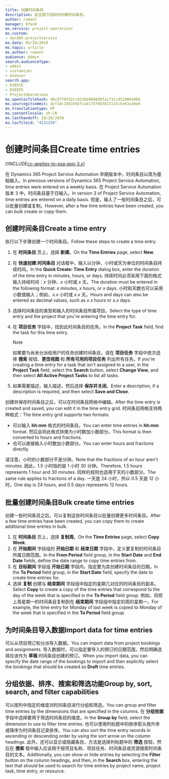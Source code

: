 ```yaml
---
title: 创建时间条目
description: 此主题介绍如何创建时间条目。
author: rumant
manager: kfend
ms.service: project-operations
ms.custom:
- dyn365-projectservice
ms.date: 05/20/2019
ms.topic: article
ms.author: rumant
audience: Admin
search.audienceType:
- admin
- customizer
- enduser
search.app:
- D365CE
- D365PS
- ProjectOperations
ms.openlocfilehash: d8c87f0fd2cc021bb9088d0fac73ccd52980a905
ms.sourcegitcommit: 4cf1dc1561b92fca4175f0b3813133c5e63ce8e6
ms.translationtype: HT
ms.contentlocale: zh-CN
ms.lasthandoff: 10/28/2020
ms.locfileid: "4131250"
---
```

# <a name="create-time-entries"></a><span data-ttu-id="45d08-103">创建时间条目</span><span class="sxs-lookup"><span data-stu-id="45d08-103">Create time entries</span></span>

[!INCLUDE[cc-applies-to-psa-app-3.x](../includes/cc-applies-to-psa-app-3x.md)]

<span data-ttu-id="45d08-104">在 Dynamics 365 Project Service Automation 早期版本中，时间条目以周为基础输入。</span><span class="sxs-lookup"><span data-stu-id="45d08-104">In previous versions of Dynamics 365 Project Service Automation, time entries were entered on a weekly basis.</span></span> <span data-ttu-id="45d08-105">在 Project Service Automation 版本 3 中，时间条目基于日输入。</span><span class="sxs-lookup"><span data-stu-id="45d08-105">In version 3 of Project Service Automation, time entries are entered on a daily basis.</span></span> <span data-ttu-id="45d08-106">但是，输入了一些时间条目之后，可以批量创建或复制。</span><span class="sxs-lookup"><span data-stu-id="45d08-106">However, after a few time entries have been created, you can bulk create or copy them.</span></span>

## <a name="create-a-time-entry"></a><span data-ttu-id="45d08-107">创建时间条目</span><span class="sxs-lookup"><span data-stu-id="45d08-107">Create a time entry</span></span>

<span data-ttu-id="45d08-108">执行以下步骤创建一个时间条目。</span><span class="sxs-lookup"><span data-stu-id="45d08-108">Follow these steps to create a time entry.</span></span>

1. <span data-ttu-id="45d08-109">在 **时间条目** 页上，选择 **新建**。</span><span class="sxs-lookup"><span data-stu-id="45d08-109">On the **Time Entries** page, select **New**.</span></span>
2. <span data-ttu-id="45d08-110">在 **快速创建:时间条目** 对话框中，输入以分钟、小时或天为单位的时间条目持续时间。</span><span class="sxs-lookup"><span data-stu-id="45d08-110">In the **Quick Create: Time Entry** dialog box, enter the duration of the time entry in minutes, hours, or days.</span></span> <span data-ttu-id="45d08-111">持续时间必须采用下面的格式输入持续时间：*x* 分钟、*x* 小时或 *x* 天。</span><span class="sxs-lookup"><span data-stu-id="45d08-111">The duration must be entered in the following format: *x* minutes, *x* hours, or *x* days.</span></span> <span data-ttu-id="45d08-112">小时和天数也可以采用小数值输入；例如，*x.x* 小时或 *x.x* 天。</span><span class="sxs-lookup"><span data-stu-id="45d08-112">Hours and days can also be entered as decimal values, such as *x.x* hours or *x.x* days.</span></span>
3. <span data-ttu-id="45d08-113">选择时间条目的类型和输入的时间条目所属项目。</span><span class="sxs-lookup"><span data-stu-id="45d08-113">Select the type of time entry and the project that you're entering the time entry for.</span></span>
4. <span data-ttu-id="45d08-114">在 **项目任务** 字段中，找到此时间条目的任务。</span><span class="sxs-lookup"><span data-stu-id="45d08-114">In the **Project Task** field, find the task for this time entry.</span></span>

    > [!NOTE]
    > <span data-ttu-id="45d08-115">如果要为尚未分派给用户的任务创建时间条目，请在 **项目任务** 字段中依次选择 **搜索** 按钮、**更改视图** 和 **所有可用的项目任务** 列出所有任务。</span><span class="sxs-lookup"><span data-stu-id="45d08-115">If you're creating a time entry for a task that isn't assigned to a user, in the **Project Task** field, select the **Search** button, select **Change View**, and then select **All Active Project Tasks** to list all tasks.</span></span>

5. <span data-ttu-id="45d08-116">如果需要描述，输入描述，然后选择 **保存并关闭**。</span><span class="sxs-lookup"><span data-stu-id="45d08-116">Enter a description, if a description is required, and then select **Save and Close**.</span></span>

<span data-ttu-id="45d08-117">创建并保存时间条目之后，可以在时间条目网格中编辑。</span><span class="sxs-lookup"><span data-stu-id="45d08-117">After the time entry is created and saved, you can edit it in the time entry grid.</span></span> <span data-ttu-id="45d08-118">时间条目网格支持两种格式：</span><span class="sxs-lookup"><span data-stu-id="45d08-118">The time entry grid supports two formats:</span></span>

- <span data-ttu-id="45d08-119">可以输入 **hh:mm** 格式的时间条目。</span><span class="sxs-lookup"><span data-stu-id="45d08-119">You can enter time entries in **hh:mm** format.</span></span> <span data-ttu-id="45d08-120">然后会将此格式转换为小时数加小数部分。</span><span class="sxs-lookup"><span data-stu-id="45d08-120">This format is then converted to hours and fractions.</span></span>
- <span data-ttu-id="45d08-121">也可以直接输入小时数加小数部分。</span><span class="sxs-lookup"><span data-stu-id="45d08-121">You can enter hours and fractions directly.</span></span>

<span data-ttu-id="45d08-122">请注意，小时的小数部分不是分钟。</span><span class="sxs-lookup"><span data-stu-id="45d08-122">Note that the fractions of an hour aren't minutes.</span></span> <span data-ttu-id="45d08-123">因此，1.5 小时指的是 1 小时 30 分钟。</span><span class="sxs-lookup"><span data-stu-id="45d08-123">Therefore, 1.5 hours represents 1 hour and 30 minutes.</span></span> <span data-ttu-id="45d08-124">同样的规则也适用于天的小数部分。</span><span class="sxs-lookup"><span data-stu-id="45d08-124">The same rule applies to fractions of a day.</span></span> <span data-ttu-id="45d08-125">一天是 24 小时，所以 0.5 天是 12 小时。</span><span class="sxs-lookup"><span data-stu-id="45d08-125">One day is 24 hours, and 0.5 days represents 12 hours.</span></span>

## <a name="bulk-create-time-entries"></a><span data-ttu-id="45d08-126">批量创建时间条目</span><span class="sxs-lookup"><span data-stu-id="45d08-126">Bulk create time entries</span></span>

<span data-ttu-id="45d08-127">创建一些时间条目之后，可以复制这些时间条目以批量创建更多时间条目。</span><span class="sxs-lookup"><span data-stu-id="45d08-127">After a few time entries have been created, you can copy them to create additional time entries in bulk.</span></span>

1. <span data-ttu-id="45d08-128">在 **时间条目** 页上，选择 **复制周**。</span><span class="sxs-lookup"><span data-stu-id="45d08-128">On the **Time Entries** page, select **Copy Week**.</span></span>
2. <span data-ttu-id="45d08-129">在 **开始期间** 字段组的 **开始日期** 和 **结束日期** 字段中，定义要复制的时间条目所属日期范围。</span><span class="sxs-lookup"><span data-stu-id="45d08-129">In the **From Period** field group, in the **Start Date** and **End Date** fields, define the date range to copy time entries from.</span></span>
3. <span data-ttu-id="45d08-130">在 **目标期间** 字段组 **开始日期** 字段内，指定要为其创建时间条目的日期。</span><span class="sxs-lookup"><span data-stu-id="45d08-130">In the **To Period** field group, in the **Start Date** field, specify the date to create time entries for.</span></span>
4. <span data-ttu-id="45d08-131">选择 **复制** 创建与 **结束期间** 字段组中指定的星期几对应的时间条目的副本。</span><span class="sxs-lookup"><span data-stu-id="45d08-131">Select **Copy** to create a copy of the time entries that correspond to the day of the week that is specified in the **To Period** field group.</span></span> <span data-ttu-id="45d08-132">例如，将把上周星期一的时间条目复制到在 **结束期间** 字段组中指定的周的星期一。</span><span class="sxs-lookup"><span data-stu-id="45d08-132">For example, the time entry for Monday of last week is copied to Monday of the week that is specified in the **To Period** field group.</span></span>

## <a name="import-data-for-time-entries"></a><span data-ttu-id="45d08-133">为时间条目导入数据</span><span class="sxs-lookup"><span data-stu-id="45d08-133">Import data for time entries</span></span>

<span data-ttu-id="45d08-134">可以从项目预订和分派导入数据。</span><span class="sxs-lookup"><span data-stu-id="45d08-134">You can import data from project bookings and assignments.</span></span> <span data-ttu-id="45d08-135">导入数据时，可以指定要导入的预订的日期范围，然后明确选择应该作为 **草稿** 时间条目创建的预订。</span><span class="sxs-lookup"><span data-stu-id="45d08-135">When you import data, you can specify the date range of the bookings to import and then explicitly select the bookings that should be created as **Draft** time entries.</span></span>

## <a name="group-by-sort-search-and-filter-capabilities"></a><span data-ttu-id="45d08-136">分组依据、排序、搜索和筛选功能</span><span class="sxs-lookup"><span data-stu-id="45d08-136">Group by, sort, search, and filter capabilities</span></span>

<span data-ttu-id="45d08-137">可以按列中指定的维度对时间条目进行分组和筛选。</span><span class="sxs-lookup"><span data-stu-id="45d08-137">You can group and filter time entries by the dimensions that are specified in the columns.</span></span> <span data-ttu-id="45d08-138">在 **分组依据** 字段中选择要用于筛选时间条目的维度。</span><span class="sxs-lookup"><span data-stu-id="45d08-138">In the **Group by** field, select the dimension to use to filter time entries.</span></span> <span data-ttu-id="45d08-139">也可以使用列标题中的排序箭头按升序或降序为时间条目记录排序。</span><span class="sxs-lookup"><span data-stu-id="45d08-139">You can also sort the time entry records in ascending or descending order by using the sort arrow on the column headings.</span></span> <span data-ttu-id="45d08-140">此外，还可以显示或隐藏条目，方法是选择列标题中的 **筛选** 按钮，然后在 **搜索** 框中输入应该用于按项目名称、项目任务、时间条目或资源搜索时间条目的文本。</span><span class="sxs-lookup"><span data-stu-id="45d08-140">Additionally, you can show or hide entries by selecting the **Filter** button on the column headings, and then, in the **Search** box, entering the text that should be used to search for time entries by project name, project task, time entry, or resource.</span></span>
